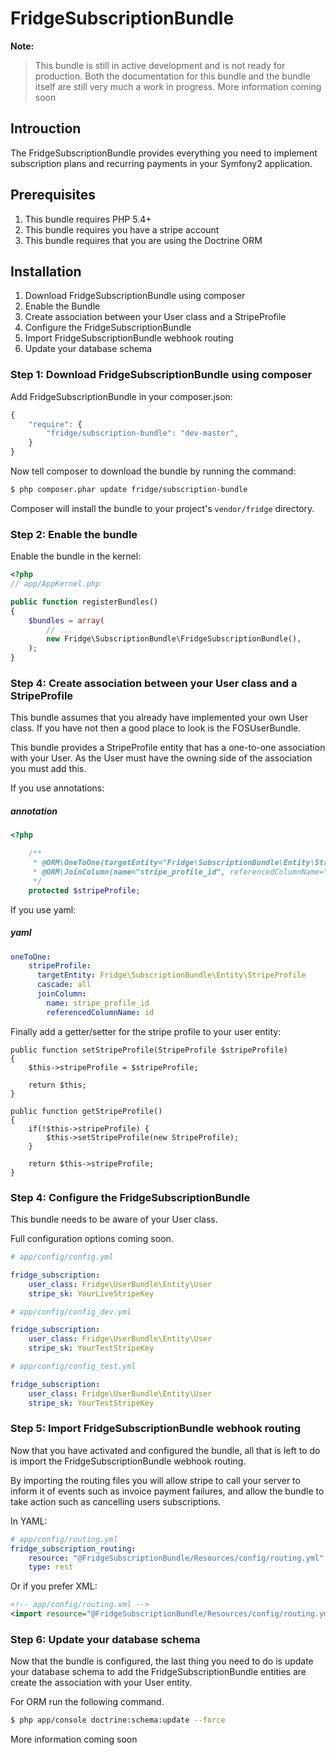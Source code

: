 FridgeSubscriptionBundle
========================

**Note:**

> This bundle is still in active development and is not ready for production.
> Both the documentation for this bundle and the bundle itself are still very much a work in progress.
> More information coming soon

## Introuction

The FridgeSubscriptionBundle provides everything you need to implement subscription plans and recurring payments in your Symfony2 application.

## Prerequisites

1. This bundle requires PHP 5.4+
2. This bundle requires you have a stripe account
3. This bundle requires that you are using the Doctrine ORM

## Installation

1. Download FridgeSubscriptionBundle using composer
2. Enable the Bundle
3. Create association between your User class and a StripeProfile
4. Configure the FridgeSubscriptionBundle
5. Import FridgeSubscriptionBundle webhook routing
6. Update your database schema

### Step 1: Download FridgeSubscriptionBundle using composer

Add FridgeSubscriptionBundle in your composer.json:

```js
{
    "require": {
        "fridge/subscription-bundle": "dev-master",    
    }
}
```
Now tell composer to download the bundle by running the command:

``` bash
$ php composer.phar update fridge/subscription-bundle
```

Composer will install the bundle to your project's `vendor/fridge` directory.

### Step 2: Enable the bundle

Enable the bundle in the kernel:

``` php
<?php
// app/AppKernel.php

public function registerBundles()
{
    $bundles = array(
        // ...
        new Fridge\SubscriptionBundle\FridgeSubscriptionBundle(),
    );
}
```
### Step 4: Create association between your User class and a StripeProfile

This bundle assumes that you already have implemented your own User class. If you have not then a good place to look is the FOSUserBundle.

This bundle provides a StripeProfile entity that has a one-to-one association with your User. As the User must have the owning side of the association you must add this.

If you use annotations:

##### annotation

``` php
<?php

    /**
     * @ORM\OneToOne(targetEntity="Fridge\SubscriptionBundle\Entity\StripeProfile", cascade={"all"})
     * @ORM\JoinColumn(name="stripe_profile_id", referencedColumnName="id")
     */
    protected $stripeProfile;
```

If you use yaml:

##### yaml

``` yml
oneToOne:
    stripeProfile:
      targetEntity: Fridge\SubscriptionBundle\Entity\StripeProfile
      cascade: all
      joinColumn:
        name: stripe_profile_id
        referencedColumnName: id
``` 

Finally add a getter/setter for the stripe profile to your user entity:

    public function setStripeProfile(StripeProfile $stripeProfile)
    {
        $this->stripeProfile = $stripeProfile;

        return $this;
    }

    public function getStripeProfile()
    {
        if(!$this->stripeProfile) {
            $this->setStripeProfile(new StripeProfile);
        }

        return $this->stripeProfile;
    }


### Step 4: Configure the FridgeSubscriptionBundle

This bundle needs to be aware of your User class.

Full configuration options coming soon.

``` yaml
# app/config/config.yml

fridge_subscription:
    user_class: Fridge\UserBundle\Entity\User
    stripe_sk: YourLiveStripeKey

```

``` yaml
# app/config/config_dev.yml

fridge_subscription:
    user_class: Fridge\UserBundle\Entity\User
    stripe_sk: YourTestStripeKey

```

``` yaml
# app/config/config_test.yml

fridge_subscription:
    user_class: Fridge\UserBundle\Entity\User
    stripe_sk: YourTestStripeKey

```

### Step 5: Import FridgeSubscriptionBundle webhook routing

Now that you have activated and configured the bundle, all that is left to do is
import the FridgeSubscriptionBundle webhook routing.

By importing the routing files you will allow stripe to call your server to inform it of events such as invoice payment failures, and allow the bundle to take action such as cancelling users subscriptions.

In YAML:

``` yaml
# app/config/routing.yml
fridge_subscription_routing:
    resource: "@FridgeSubscriptionBundle/Resources/config/routing.yml"
    type: rest
```

Or if you prefer XML:

``` xml
<!-- app/config/routing.xml -->
<import resource="@FridgeSubscriptionBundle/Resources/config/routing.yml" type="rest" />
```


### Step 6: Update your database schema

Now that the bundle is configured, the last thing you need to do is update your
database schema to add the FridgeSubscriptionBundle entities are create the association with your User entity.

For ORM run the following command.

``` bash
$ php app/console doctrine:schema:update --force
```


More information coming soon
